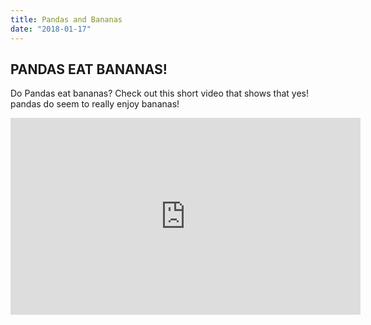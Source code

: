 ```yaml
---
title: Pandas and Bananas
date: "2018-01-17"
---
```


## PANDAS EAT BANANAS!

Do Pandas eat bananas? Check out this short video that shows that yes! pandas do
seem to really enjoy bananas!

<iframe width="560" height="315" src="https://www.youtube.com/embed/4SZl1r2O_bY" frameborder="0" allowfullscreen></iframe>